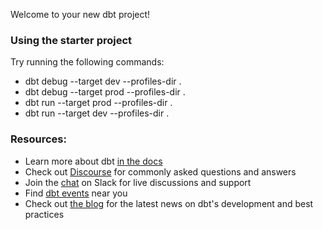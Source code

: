 Welcome to your new dbt project!

### Using the starter project

Try running the following commands:
- dbt debug --target dev --profiles-dir .
- dbt debug --target prod --profiles-dir .
- dbt run --target prod --profiles-dir .
- dbt run --target dev --profiles-dir .


### Resources:
- Learn more about dbt [in the docs](https://docs.getdbt.com/docs/introduction)
- Check out [Discourse](https://discourse.getdbt.com/) for commonly asked questions and answers
- Join the [chat](https://community.getdbt.com/) on Slack for live discussions and support
- Find [dbt events](https://events.getdbt.com) near you
- Check out [the blog](https://blog.getdbt.com/) for the latest news on dbt's development and best practices
